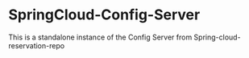# SpringCloud-Config-Server
This is a standalone instance of the Config Server from Spring-cloud-reservation-repo
